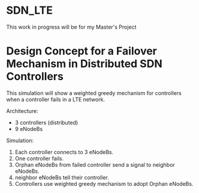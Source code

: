 # SDN_LTE
This work in progress will be for my Master's Project

# Design Concept for a Failover Mechanism in Distributed SDN Controllers

This simulation will show a weighted greedy mechanism for controllers when a controller fails in a LTE network.

Architecture:
- 3 controllers (distributed)
- 9 eNodeBs

Simulation:

1) Each controller connects to 3 eNodeBs.
2) One controller fails.
3) Orphan eNodeBs from failed controller send a signal to neighbor eNodeBs.
4) neighbor eNodeBs tell their controller.
5) Controllers use weighted greedy mechanism to adopt Orphan eNodeBs.
